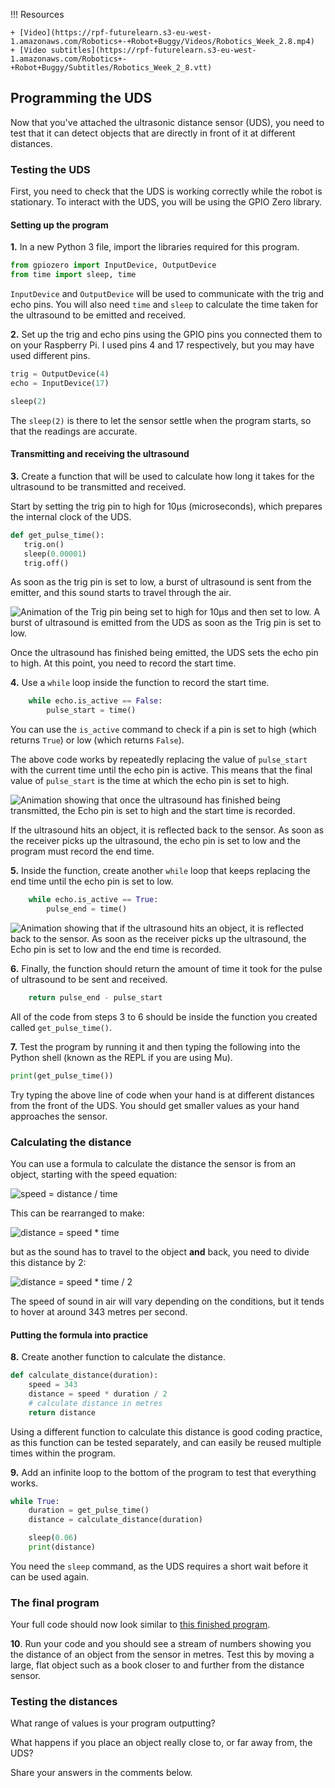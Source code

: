 !!! Resources

    + [Video](https://rpf-futurelearn.s3-eu-west-1.amazonaws.com/Robotics+-+Robot+Buggy/Videos/Robotics_Week_2.8.mp4)
    + [Video subtitles](https://rpf-futurelearn.s3-eu-west-1.amazonaws.com/Robotics+-+Robot+Buggy/Subtitles/Robotics_Week_2_8.vtt)

## Programming the UDS

Now that you've attached the ultrasonic distance sensor (UDS), you need to test that it can detect objects that are directly in front of it at different distances.

### Testing the UDS

First, you need to check that the UDS is working correctly while the robot is stationary. To interact with the UDS, you will be using the GPIO Zero library.

#### Setting up the program

**1.** In a new Python 3 file, import the libraries required for this program.

~~~ python
from gpiozero import InputDevice, OutputDevice
from time import sleep, time
~~~

`InputDevice` and `OutputDevice` will be used to communicate with the trig and echo pins. You will also need `time` and `sleep` to calculate the time taken for the ultrasound to be emitted and received.

**2.** Set up the trig and echo pins using the GPIO pins you connected them to on your Raspberry Pi. I used pins 4 and 17 respectively, but you may have used different pins.

~~~ python
trig = OutputDevice(4)
echo = InputDevice(17)

sleep(2)
~~~

The `sleep(2)` is there to let the sensor settle when the program starts, so that the readings are accurate.

#### Transmitting and receiving the ultrasound

**3.** Create a function that will be used to calculate how long it takes for the ultrasound to be transmitted and received.

Start by setting the trig pin to high for 10μs (microseconds), which prepares the internal clock of the UDS.

~~~ python
def get_pulse_time():
   trig.on()
   sleep(0.00001)
   trig.off()
~~~

As soon as the trig pin is set to low, a burst of ultrasound is sent from the emitter, and this sound starts to travel through the air.

![Animation of the Trig pin being set to high for 10μs and then set to low. A burst of ultrasound is emitted from the UDS as soon as the Trig pin is set to low.](https://howtomechatronics.com/wp-content/uploads/2015/07/Ultrasonic-Sensor-Diagram.png)

Once the ultrasound has finished being emitted, the UDS sets the echo pin to high. At this point, you need to record the start time.

**4.** Use a `while` loop inside the function to record the start time.

~~~ python
    while echo.is_active == False:
        pulse_start = time()
~~~

You can use the `is_active` command to check if a pin is set to high (which returns `True`) or low (which returns `False`).

The above code works by repeatedly replacing the value of `pulse_start` with the current time until the echo pin is active. This means that the final value of `pulse_start` is the time at which the echo pin is set to high.

![Animation showing that once the ultrasound has finished being transmitted, the Echo pin is set to high and the start time is recorded.](https://howtomechatronics.com/wp-content/uploads/2015/07/Ultrasonic-Sensor-Diagram.png)

If the ultrasound hits an object, it is reflected back to the sensor. As soon as the receiver picks up the ultrasound, the echo pin is set to low and the program must record the end time.

**5.** Inside the function, create another `while` loop that keeps replacing the end time until the echo pin is set to low.

~~~ python
    while echo.is_active == True:
        pulse_end = time()
~~~

![Animation showing that if the ultrasound hits an object, it is reflected back to the sensor. As soon as the receiver picks up the ultrasound, the Echo pin is set to low and the end time is recorded. ](https://howtomechatronics.com/wp-content/uploads/2015/07/Ultrasonic-Sensor-Diagram.png)

**6.** Finally, the function should return the amount of time it took for the pulse of ultrasound to be sent and received.

~~~ python
    return pulse_end - pulse_start
~~~

All of the code from steps 3 to 6 should be inside the function you created called `get_pulse_time()`.

**7.** Test the program by running it and then typing the following into the Python shell (known as the REPL if you are using Mu).

~~~ python
print(get_pulse_time())
~~~

Try typing the above line of code when your hand is at different distances from the front of the UDS. You should get smaller values as your hand approaches the sensor.

### Calculating the distance

You can use a formula to calculate the distance the sensor is from an object, starting with the speed equation:

![speed = distance / time](https://projects-static.raspberrypi.org/projects/see-like-a-bat/88c95cc4c253c700132e4c26f23373c277241549/en/images/speed.png)

This can be rearranged to make:

![distance = speed * time](https://projects-static.raspberrypi.org/projects/see-like-a-bat/88c95cc4c253c700132e4c26f23373c277241549/en/images/distance.png)

but as the sound has to travel to the object **and** back, you need to divide this distance by 2:

![distance = speed * time / 2](https://projects-static.raspberrypi.org/projects/see-like-a-bat/88c95cc4c253c700132e4c26f23373c277241549/en/images/distance2.png)

The speed of sound in air will vary depending on the conditions, but it tends to hover at around 343 metres per second.

#### Putting the formula into practice

**8.** Create another function to calculate the distance.

~~~ python
def calculate_distance(duration):
    speed = 343
    distance = speed * duration / 2
    # calculate distance in metres
    return distance
~~~

Using a different function to calculate this distance is good coding practice, as this function can be tested separately, and can easily be reused multiple times within the program.

**9.** Add an infinite loop to the bottom of the program to test that everything works.

~~~ python
while True:
	duration = get_pulse_time()
	distance = calculate_distance(duration)

	sleep(0.06)
	print(distance)
~~~

You need the `sleep` command, as the UDS requires a short wait before it can be used again.

### The final program

Your full code should now look similar to [this finished program](https://rpf-futurelearn.s3-eu-west-1.amazonaws.com/Robotics+-+Robot+Buggy/code/uds-detect-objects.py).

**10**. Run your code and you should see a stream of numbers showing you the distance of an object from the sensor in metres. Test this by moving a large, flat object such as a book closer to and further from the distance sensor.

### Testing the distances

What range of values is your program outputting?

What happens if you place an object really close to, or far away from, the UDS?

Share your answers in the comments below.

